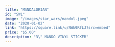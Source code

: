 ```yaml
---
title: "MANDALORIAN"
id: "SW1"
image: "/images/star_wars/mandol.jpeg"
date: "2020-01-02"
link: "https://square.link/u/NWk9RfLJ?src=embed"
price: "$5.00"
description: "3\" MANDO VINYL STICKER"
---
```


